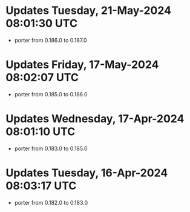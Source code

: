 # Updates Tuesday, 21-May-2024 08:01:30 UTC
- porter from 0.186.0 to 0.187.0

# Updates Friday, 17-May-2024 08:02:07 UTC
- porter from 0.185.0 to 0.186.0

# Updates Wednesday, 17-Apr-2024 08:01:10 UTC
- porter from 0.183.0 to 0.185.0

# Updates Tuesday, 16-Apr-2024 08:03:17 UTC
- porter from 0.182.0 to 0.183.0

